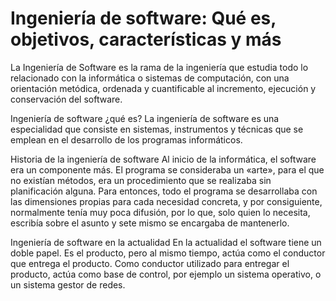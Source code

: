 ---
---

# Ingeniería de software: Qué es, objetivos, características y más

La Ingeniería de Software es la rama de la ingeniería que estudia todo lo relacionado con la informática o  sistemas de computación, con una orientación metódica, ordenada y cuantificable al incremento, ejecución y conservación del software.

Ingeniería de software ¿qué es?
La ingeniería de software es una especialidad que consiste en sistemas, instrumentos y técnicas que se emplean en el desarrollo de los programas informáticos.

Historia de la ingeniería de software
Al inicio de la informática, el software era un componente más. El programa se consideraba un «arte», para el que no existían métodos, era un procedimiento que se realizaba sin planificación alguna.
Para entonces,  todo el programa se desarrollaba con las dimensiones propias para cada necesidad concreta, y por consiguiente, normalmente tenía muy poca difusión, por lo que, solo quien lo necesita, escribía sobre el asunto y sete mismo se encargaba de mantenerlo.

Ingeniería de software en la actualidad
En la actualidad el software tiene un doble papel. Es el producto, pero al mismo tiempo, actúa como el conductor que entrega el producto. Como conductor  utilizado para entregar el producto, actúa como base de control, por ejemplo un sistema operativo, o un sistema gestor de redes.
